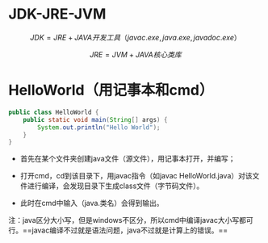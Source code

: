 # JDK-JRE-JVM

$$
JDK = JRE + JAVA开发工具（javac.exe,java.exe,javadoc.exe）
$$

$$
JRE = JVM + JAVA核心类库
$$



# HelloWorld（用记事本和cmd）

```java
public class HelloWorld {
    public static void main(String[] args) {
        System.out.println("Hello World");
    }
}
```

- 首先在某个文件夹创建java文件（源文件），用记事本打开，并编写；

- 打开cmd，cd到该目录下，用javac指令（如javac HelloWorld.java）对该文件进行编译，会发现目录下生成class文件（字节码文件）。

- 此时在cmd中输入（java.类名）会得到输出。

注：java区分大小写，但是windows不区分，所以cmd中编译javac大小写都可行。==javac编译不过就是语法问题，java不过就是计算上的错误。==
